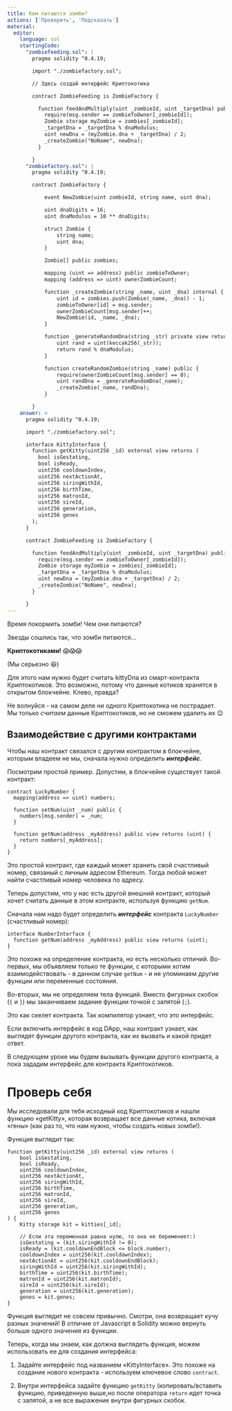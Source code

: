 ```yaml
---
title: Кем питаются зомби?
actions: ['Проверить', 'Подсказать']
material:
  editor:
    language: sol
    startingCode:
      "zombiefeeding.sol": |
        pragma solidity ^0.4.19;

        import "./zombiefactory.sol";

        // Здесь создай интерфейс Криптокотика

        contract ZombieFeeding is ZombieFactory {

          function feedAndMultiply(uint _zombieId, uint _targetDna) public {
            require(msg.sender == zombieToOwner[_zombieId]);
            Zombie storage myZombie = zombies[_zombieId];
            _targetDna = _targetDna % dnaModulus;
            uint newDna = (myZombie.dna + _targetDna) / 2;
            _createZombie("NoName", newDna);
          }

        }
      "zombiefactory.sol": |
        pragma solidity ^0.4.19;

        contract ZombieFactory {

            event NewZombie(uint zombieId, string name, uint dna);

            uint dnaDigits = 16;
            uint dnaModulus = 10 ** dnaDigits;

            struct Zombie {
                string name;
                uint dna;
            }

            Zombie[] public zombies;

            mapping (uint => address) public zombieToOwner;
            mapping (address => uint) ownerZombieCount;

            function _createZombie(string _name, uint _dna) internal {
                uint id = zombies.push(Zombie(_name, _dna)) - 1;
                zombieToOwner[id] = msg.sender;
                ownerZombieCount[msg.sender]++;
                NewZombie(id, _name, _dna);
            }

            function _generateRandomDna(string _str) private view returns (uint) {
                uint rand = uint(keccak256(_str));
                return rand % dnaModulus;
            }

            function createRandomZombie(string _name) public {
                require(ownerZombieCount[msg.sender] == 0);
                uint randDna = _generateRandomDna(_name);
                _createZombie(_name, randDna);
            }

        }
    answer: >
      pragma solidity ^0.4.19;

      import "./zombiefactory.sol";

      interface KittyInterface {
        function getKitty(uint256 _id) external view returns (
          bool isGestating,
          bool isReady,
          uint256 cooldownIndex,
          uint256 nextActionAt,
          uint256 siringWithId,
          uint256 birthTime,
          uint256 matronId,
          uint256 sireId,
          uint256 generation,
          uint256 genes
        );
      }

      contract ZombieFeeding is ZombieFactory {

        function feedAndMultiply(uint _zombieId, uint _targetDna) public {
          require(msg.sender == zombieToOwner[_zombieId]);
          Zombie storage myZombie = zombies[_zombieId];
          _targetDna = _targetDna % dnaModulus;
          uint newDna = (myZombie.dna + _targetDna) / 2;
          _createZombie("NoName", newDna);
        }

      }
---
```


Время покормить зомби! Чем они питаются?

Звезды сошлись так, что зомби питаются...

**Криптокотиками!** 😱😱😱

(Мы серьезно 😆)

Для этого нам нужно будет считать kittyDna из смарт-контракта Криптокотиков. Это возможно, потому что данные котиков хранятся в открытом блокчейне. Клево, правда?

Не волнуйся - на самом деле ни одного Криптокотика не пострадает. Мы только *считаем* данные Криптокотиков, но не сможем удалить их 😉

## Взаимодействие с другими контрактами

Чтобы наш контракт связался с другим контрактом в блокчейне, которым владеем не мы, сначала  нужно определить **_интерфейс_**.

Посмотрим простой пример. Допустим, в блокчейне существует такой контракт: 

```
contract LuckyNumber {
  mapping(address => uint) numbers;

  function setNum(uint _num) public {
    numbers[msg.sender] = _num;
  }

  function getNum(address _myAddress) public view returns (uint) {
    return numbers[_myAddress];
  }
}
```

Это простой контракт, где каждый может хранить свой счастливый номер, связаный с личным адресом Ethereum. Тогда любой может найти счастливый номер человека по адресу.

Теперь допустим, что у нас есть другой внешний контракт, который хочет считать данные в этом контракте, используя функцию `getNum`.

Сначала нам надо будет определить **_интерфейс_** контракта `LuckyNumber` (счастливый номер):

```
interface NumberInterface {
  function getNum(address _myAddress) public view returns (uint);
}
```

Это похоже на определение контракта, но есть несколько отличий. Во-первых, мы объявляем только те функции, с которыми хотим взаимодействовать - в данном случае `getNum` - и не упоминаем другие функции или переменные состояния.

Во-вторых, мы не определяем тела функций. Вместо фигурных скобок (`{` и `}`) мы заканчиваем задание функции точкой с запятой (`;`).

Это как скелет контракта. Так компилятор узнает, что это интерфейс.

Если включить интерфейс в код DApp, наш контракт узнает, как выглядят функции другого контракта, как их вызвать и какой придет ответ.

В следующем уроке мы будем вызывать функции другого контракта, а пока зададим интерфейс для контракта Криптокотиков.

# Проверь себя

Мы исследовали для тебя исходный код Криптокотиков и нашли функцию «getKitty», которая возвращает все данные котика, включая «гены» (как раз то, что нам нужно, чтобы создать новых зомби!).

Функция выглядит так:

```
function getKitty(uint256 _id) external view returns (
    bool isGestating,
    bool isReady,
    uint256 cooldownIndex,
    uint256 nextActionAt,
    uint256 siringWithId,
    uint256 birthTime,
    uint256 matronId,
    uint256 sireId,
    uint256 generation,
    uint256 genes
) {
    Kitty storage kit = kitties[_id];

    // Если эта переменная равна нулю, то она не беременеет:)
    isGestating = (kit.siringWithId != 0);
    isReady = (kit.cooldownEndBlock <= block.number);
    cooldownIndex = uint256(kit.cooldownIndex);
    nextActionAt = uint256(kit.cooldownEndBlock);
    siringWithId = uint256(kit.siringWithId);
    birthTime = uint256(kit.birthTime);
    matronId = uint256(kit.matronId);
    sireId = uint256(kit.sireId);
    generation = uint256(kit.generation);
    genes = kit.genes;
}
```

Функция выглядит не совсем привычно. Смотри, она возвращает кучу разных значений! В отличие от Javascript в Solidity можно вернуть больше одного значения из функции.

Теперь, когда мы знаем, как должна выглядеть функция, можем использовать ее для создания интерфейса:

1. Задайте интерфейс под названием «KittyInterface». Это похоже на создание нового контракта - используем ключевое слово `contract`.

2. Внутри интерфейса задайте функцию `getKitty` (копировать/вставить функцию, приведенную выше,но после оператора `return` идет точка с запятой, а не все выражение внутри фигурных скобок.
